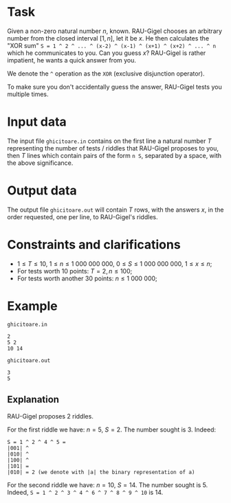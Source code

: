 # Task

Given a non-zero natural number $n$, known. RAU-Gigel chooses an arbitrary number from the closed interval $[1,n]$, let it be $x$. He then calculates the "XOR sum" `S = 1 ^ 2 ^ ... ^ (x-2) ^ (x-1) ^ (x+1) ^ (x+2) ^ ... ^ n` which he communicates to you. Can you guess $x$? RAU-Gigel is rather impatient, he wants a quick answer from you.

We denote the `^` operation as the `XOR` (exclusive disjunction operator).

To make sure you don't accidentally guess the answer, RAU-Gigel tests you multiple times.

# Input data

The input file `ghicitoare.in` contains on the first line a natural number $T$ representing the number of tests / riddles that RAU-Gigel proposes to you, then $T$ lines which contain pairs of the form `n S`, separated by a space, with the above significance. 

# Output data

The output file `ghicitoare.out` will contain $T$ rows, with the answers $x$, in the order requested, one per line, to RAU-Gigel's riddles.

# Constraints and clarifications

* $1 \leq T \leq 10$, $1 \leq n \leq 1 \ 000 \ 000 \ 000$, $0 \leq S \leq 1 \ 000 \ 000 \ 000$, $1 \leq x \leq n$;
* For tests worth $10$ points: $T = 2, n \leq 100$;
* For tests worth another $30$ points: $n \leq 1 \ 000 \ 000$;

# Example

`ghicitoare.in`
```
2
5 2
10 14
```

`ghicitoare.out`
```
3
5
```

## Explanation

RAU-Gigel proposes $2$ riddles.

For the first riddle we have: $n = 5$, $S = 2$. The number sought is $3$. Indeed:
```
S = 1 ^ 2 ^ 4 ^ 5 = 
|001| ^
|010| ^
|100| ^
|101| = 
|010| = 2 (we denote with |a| the binary representation of a)
```

For the second riddle we have: $n = 10$, $S = 14$. The number sought is $5$. Indeed, `S = 1 ^ 2 ^ 3 ^ 4 ^ 6 ^ 7 ^ 8 ^ 9 ^ 10` is $14$.